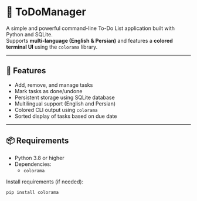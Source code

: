# 📝 ToDoManager

A simple and powerful command-line To-Do List application built with Python and SQLite.  
Supports **multi-language (English & Persian)** and features a **colored terminal UI** using the `colorama` library.

---

## 🚀 Features

- Add, remove, and manage tasks
- Mark tasks as done/undone
- Persistent storage using SQLite database
- Multilingual support (English and Persian)
- Colored CLI output using `colorama`
- Sorted display of tasks based on due date

---

## 📦 Requirements

- Python 3.8 or higher  
- Dependencies:
  - `colorama`

Install requirements (if needed):

```bash
pip install colorama
